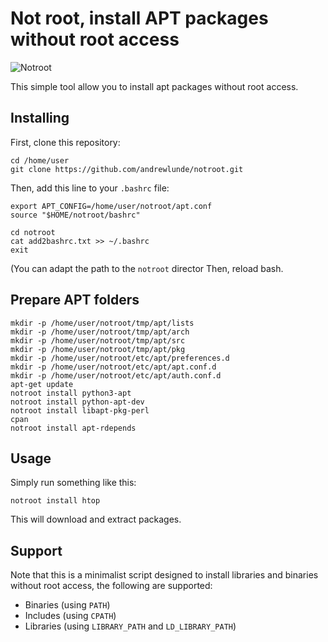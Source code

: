 # Not root, install APT packages without root access

![Notroot](notroot.png)

This simple tool allow you to install apt packages without root
access.

## Installing

First, clone this repository:

```
cd /home/user
git clone https://github.com/andrewlunde/notroot.git
```

Then, add this line to your `.bashrc` file:
```
export APT_CONFIG=/home/user/notroot/apt.conf
source "$HOME/notroot/bashrc"
```

```
cd notroot
cat add2bashrc.txt >> ~/.bashrc
exit
```

(You can adapt the path to the `notroot` director
Then, reload bash.

## Prepare APT folders
```
mkdir -p /home/user/notroot/tmp/apt/lists
mkdir -p /home/user/notroot/tmp/apt/arch
mkdir -p /home/user/notroot/tmp/apt/src 
mkdir -p /home/user/notroot/tmp/apt/pkg
mkdir -p /home/user/notroot/etc/apt/preferences.d
mkdir -p /home/user/notroot/etc/apt/apt.conf.d
mkdir -p /home/user/notroot/etc/apt/auth.conf.d
apt-get update
notroot install python3-apt
notroot install python-apt-dev
notroot install libapt-pkg-perl
cpan
notroot install apt-rdepends
```

## Usage

Simply run something like this:

    notroot install htop

This will download and extract packages.

## Support 

Note that this is a minimalist script designed to install libraries 
and binaries without root access, the following are supported:

* Binaries (using `PATH`)
* Includes (using `CPATH`)
* Libraries (using `LIBRARY_PATH` and `LD_LIBRARY_PATH`)

